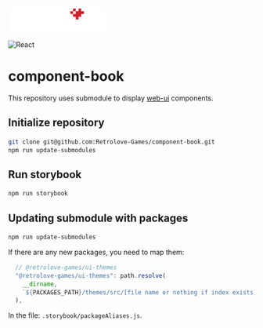 <img src="logo-retrolove-shop.svg" width="200">

![React](https://img.shields.io/badge/react-%2320232a.svg?style=for-the-badge&logo=react&logoColor=%2361DAFB)

# component-book

This repository uses submodule to display [web-ui](https://github.com/Retrolove-Games/web-ui) components.

## Initialize repository

```bash
git clone git@github.com:Retrolove-Games/component-book.git
npm run update-submodules
```

## Run storybook

```bash
npm run storybook
```

## Updating submodule with packages

```bash
npm run update-submodules
```

If there are any new packages, you need to map them:

```js
  // @retrolove-games/ui-themes
  "@retrolove-games/ui-themes": path.resolve(
    __dirname,
    `${PACKAGES_PATH}/themes/src/[file name or nothing if index exists]`
  ),
```

In the file: `.storybook/packageAliases.js`.